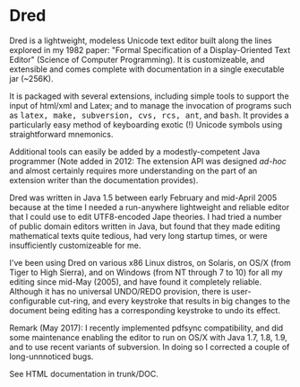 Dred
====

Dred is a lightweight, modeless Unicode text editor built along the lines explored in my 1982 paper: "Formal Specification of a Display-Oriented Text Editor" (Science of Computer Programming). It is customizeable, and extensible and comes complete with documentation in a single executable jar (~256K). 

It is packaged with several extensions, including simple tools to support
the input of html/xml and Latex; and to manage the invocation of 
programs such as <tt>latex, make, subversion, cvs, rcs,
ant</tt>, and <tt>bash</tt>.  It provides a particularly easy method of
keyboarding exotic (!) Unicode symbols using straightforward mnemonics.

Additional tools can easily be added by a modestly-competent
Java programmer (Note added in 2012: The extension API was designed <i>ad-hoc</i> and almost
certainly requires more understanding on the part of an extension writer than the
documentation provides).

Dred was written in Java 1.5 between early February and mid-April 2005 because at the time I needed a run-anywhere lightweight and reliable editor that I could use to edit UTF8-encoded Jape theories. I had tried a number of public domain editors written in Java, but found that they made editing mathematical texts quite tedious, had very long startup times, or were insufficiently customizeable for me.

I've been using Dred on various x86 Linux distros, on Solaris, on OS/X (from Tiger to High Sierra), and on Windows (from NT through 7 to 10) for all my editing since mid-May (2005), and have found it completely reliable. Although it has no universal UNDO/REDO provision, there is user-configurable cut-ring, and every keystroke that results in big changes to the document being editing has a corresponding keystroke to undo its effect. 

Remark (May 2017): I recently implemented pdfsync compatibility, and did some maintenance enabling the editor to run on OS/X with Java 1.7, 1.8, 1.9, and to use recent variants of subversion. In doing so I corrected a couple of long-unnnoticed bugs.

See HTML documentation in trunk/DOC.
